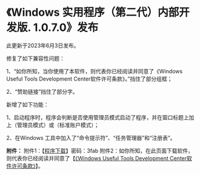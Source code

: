 # 《Windows 实用程序（第二代）内部开发版. 1.0.7.0》发布
此更新于2023年6月3日发布。

修复了如下兼容性问题：

1、“如你所知，当你使用了本软件，则代表你已经阅读并同意了《Windows Useful Tools Development Center软件许可条款》。”挡住了部分组框；

2、“赞助链接”挡住了部分字。

新增了如下功能：

1、启动程序时，程序会判断是否使用管理员模式启动了程序，并在窗口标题上加上（管理员模式）或（标准账户模式）；

2、在Windows 工具中加入了“命令提示符”、“任务管理器”和“注册表”。

**附件：**
附件1：【[程序下载](https://windowsuseful.lanzoul.com/iACcI0y3grcd)】密码：3fab
附件2：如你所知，在此页面下载软件，则代表你已经阅读并同意了【[《Windows Useful Tools Development Center软件许可条款》](https://windows-useful-tools-development-center.fandom.com/zh/wiki/%E4%B8%8B%E8%BD%BD%E9%A1%B5)】。
